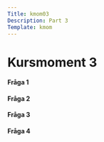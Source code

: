 ```yaml
---
Title: kmom03
Description: Part 3
Template: kmom
---
```



<div class="kmom-content">

<h1> Kursmoment 3 </h1>

<h4> Fråga 1</h4>
<p> </p>

<h4> Fråga 2</h4>
<p> </p>

<h4> Fråga 3</h4>
<p> </p>

<h4> Fråga 4</h4>
<p> </p>


</div>

